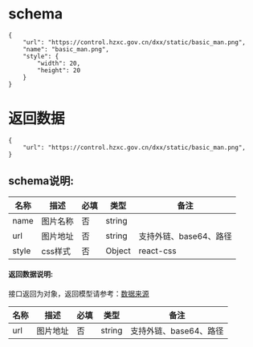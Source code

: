 # schema
```
{
    "url": "https://control.hzxc.gov.cn/dxx/static/basic_man.png",
    "name": "basic_man.png",
    "style": {
        "width": 20,
        "height": 20
    }
}

```
# 返回数据
```
{
    "url": "https://control.hzxc.gov.cn/dxx/static/basic_man.png",
}
```

## schema说明:
| 名称 | 描述 | 必填 | 类型 | 备注 |
|--|--|--|--|--|
| name | 图片名称 | 否 | string |  |
| url | 图片地址 | 否 | string | 支持外链、base64、路径 |
| style | css样式 | 否 | Object | react-css |

#### 返回数据说明:
接口返回为对象，返回模型请参考：[数据来源](/数据来源.md)

| 名称 | 描述 | 必填 | 类型 | 备注 |
|--|--|--|--|--|
| url | 图片地址 | 否 | string | 支持外链、base64、路径 |